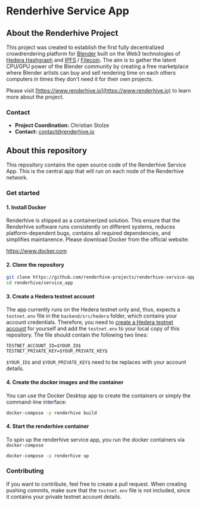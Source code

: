 # Renderhive Service App

## About the Renderhive Project

This project was created to establish the first fully decentralized crowdrendering platform for [Blender](https://www.blender.org) built on the Web3 technologies of [Hedera Hashgraph](https://www.hedera.com/) and [IPFS](https://ipfs.tech) / [Filecoin](https://filecoin.io). The aim is to gather the latent CPU/GPU power of the Blender community by creating a free marketplace where Blender artists can buy and sell rendering time on each others computers in times they don't need it for their own projects.

Please visit [https://www.renderhive.io](https://www.renderhive.io) to learn more about the project.

### Contact

* **Project Coordination:** Christian Stolze
* **Contact:** contact@renderhive.io

## About this repository

This repository contains the open source code of the Renderhive Service App. This is the central app that will run on each node of the Renderhive network.

### Get started

#### 1. Install Docker

Renderhive is shipped as a containerized solution. This ensure that the Renderhive software runs consistently on different systems, reduces platform-dependent bugs, contains all required dependencies, and simplifies maintanence. Please download Docker from the official website:

https://www.docker.com

#### 2. Clone the repository

```bash
git clone https://github.com/renderhive-projects/renderhive-service-app.git
cd renderhive/service_app
```

#### 3. Create a Hedera testnet account

The app currently runs on the Hedera testnet only and, thus, expects a `testnet.env` file in the `backend/src/hedera` folder, which contains your account credentials. Therefore, you need to [create a Hedera testnet account](https://docs.hedera.com/guides/testnet/testnet-access) for yourself and add the `testnet.env` to your local copy of this repository. The file should contain the following two lines:

```
TESTNET_ACCOUNT_ID=$YOUR_ID$
TESTNET_PRIVATE_KEY=$YOUR_PRIVATE_KEY$
```

`$YOUR_ID$` and `$YOUR_PRIVATE_KEY$` need to be replaces with your account details.

#### 4. Create the docker images and the container

You can use the Docker Desktop app to create the containers or simply the command-line interface:

```bash
docker-compose -p renderhive build
```

#### 4. Start the renderhive container

To spin up the renderhive service app, you run the docker containers via `docker-compose`

```bash
docker-compose -p renderhive up
```

### Contributing

If you want to contribute, feel free to create a pull request. When creating pushing commits, make sure that the `testnet.env` file is not included, since it contains your private testnet account details.
